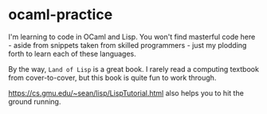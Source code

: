 # ocaml-practice
I'm learning to code in OCaml and Lisp.  You won't find masterful code here - aside from snippets taken from skilled programmers - just my plodding forth to learn each of these languages.

By the way, `Land of Lisp` is a great book.  I rarely read a computing textbook from cover-to-cover, but this book is quite fun to work through.  

https://cs.gmu.edu/~sean/lisp/LispTutorial.html also helps you to hit the ground running.

